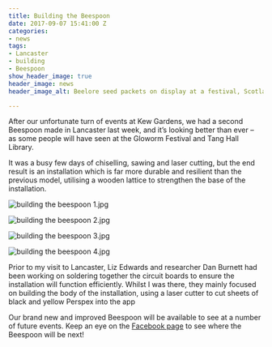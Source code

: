 ```yaml
---
title: Building the Beespoon
date: 2017-09-07 15:41:00 Z
categories:
- news
tags:
- Lancaster
- building
- Beespoon
show_header_image: true
header_image: news
header_image_alt: Beelore seed packets on display at a festival, Scotland 2015

---
```


After our unfortunate turn of events at Kew Gardens, we had a second Beespoon made in Lancaster last week, and it’s looking better than ever – as some people will have seen at the Gloworm Festival and Tang Hall Library.

It was a busy few days of chiselling, sawing and laser cutting, but the end result is an installation which is far more durable and resilient than the previous model, utilising a wooden lattice to strengthen the base of the installation.

![building the beespoon 1.jpg](/uploads/building%20the%20beespoon%201.jpg)

![building the beespoon 2.jpg](/uploads/building%20the%20beespoon%202.jpg)

![building the beespoon 3.jpg](/uploads/building%20the%20beespoon%203.jpg)

![building the beespoon 4.jpg](/uploads/building%20the%20beespoon%204.jpg)

Prior to my visit to Lancaster, Liz Edwards and researcher Dan Burnett had been working on soldering together the circuit boards to ensure the installation will function efficiently. Whilst I was there, they mainly focused on building the body of the installation, using a laser cutter to cut sheets of black and yellow Perspex into the app

Our brand new and improved Beespoon will be available to see at a number of future events. Keep an eye on the [Facebook page](https://www.facebook.com/tellingthebeesproject/) to see where the Beespoon will be next!
